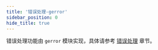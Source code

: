 ```yaml
---
title: '错误处理-gerror'
sidebar_position: 0
hide_title: true
---
```


错误处理功能由 `gerror` 模块实现，具体请参考 [错误处理](output/goframe-v2.2-md/核心组件-重点/错误处理) 章节。